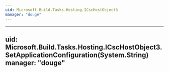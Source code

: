 ```yaml
---
uid: Microsoft.Build.Tasks.Hosting.ICscHostObject3
manager: "douge"
---
```


---
uid: Microsoft.Build.Tasks.Hosting.ICscHostObject3.SetApplicationConfiguration(System.String)
manager: "douge"
---
